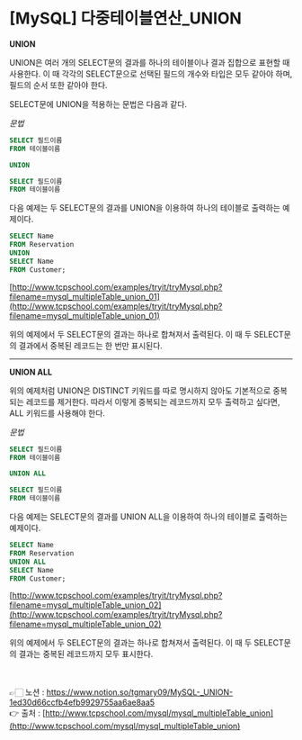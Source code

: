 # [**MySQL] 다중테이블연산_UNION**

**UNION**

UNION은 여러 개의 SELECT문의 결과를 하나의 테이블이나 결과 집합으로 표현할 때 사용한다.
이 때 각각의 SELECT문으로 선택된 필드의 개수와 타입은 모두 같아야 하며, 
필드의 순서 또한 같아야 한다.

SELECT문에 UNION을 적용하는 문법은 다음과 같다.

*문법*

```sql
SELECT 필드이름
FROM 테이블이름

UNION

SELECT 필드이름
FROM 테이블이름
```

다음 예제는 두 SELECT문의 결과를 UNION을 이용하여 하나의 테이블로 출력하는 예제이다.

```sql
SELECT Name
FROM Reservation
UNION
SELECT Name
FROM Customer;
```

[http://www.tcpschool.com/examples/tryit/tryMysql.php?filename=mysql_multipleTable_union_01](http://www.tcpschool.com/examples/tryit/tryMysql.php?filename=mysql_multipleTable_union_01)

위의 예제에서 두 SELECT문의 결과는 하나로 합쳐져서 출력된다. 이 때 두 SELECT문의 결과에서 
중복된 레코드는 한 번만 표시된다.

---

**UNION ALL**

위의 예제처럼 UNION은 DISTINCT 키워드를 따로 명시하지 않아도 
기본적으로 중복되는 레코드를 제거한다.
따라서 이렇게 중복되는 레코드까지 모두 출력하고 싶다면, ALL 키워드를 사용해야 한다.

*문법*

```sql
SELECT 필드이름
FROM 테이블이름

UNION ALL

SELECT 필드이름
FROM 테이블이름
```

다음 예제는 SELECT문의 결과를 UNION ALL을 이용하여 하나의 테이블로 출력하는 예제이다.

```sql
SELECT Name
FROM Reservation
UNION ALL 
SELECT Name
FROM Customer;
```

[http://www.tcpschool.com/examples/tryit/tryMysql.php?filename=mysql_multipleTable_union_02](http://www.tcpschool.com/examples/tryit/tryMysql.php?filename=mysql_multipleTable_union_02)

위의 예제에서 두 SELECT문의 결과는 하나로 합쳐져서 출력된다.
이 때 두 SELECT문의 결과는 중복된 레코드까지 모두 표시한다.

<br><br>
👉🏻 노션 : https://www.notion.so/tgmary09/MySQL-_UNION-1ed30d66ccfb4efb9929755aa6ae8aa5
<br>
👉 출처 : [http://www.tcpschool.com/mysql/mysql_multipleTable_union](http://www.tcpschool.com/mysql/mysql_multipleTable_union)
